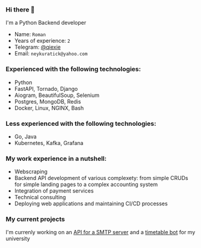### Hi there 👋

I'm a Python Backend developer

- Name: `Roman`
- Years of experience: `2`
- Telegram: [@qiexie](https://t.me/iqiexie)
- Email: `neykuratick@yahoo.com`

### Experienced with the following technologies:

- Python
- FastAPI, Tornado, Django
- Aiogram, BeautifulSoup, Selenium
- Postgres, MongoDB, Redis
- Docker, Linux, NGINX, Bash

### Less experienced with the following technologies:

- Go, Java
- Kubernetes, Kafka, Grafana

### My work experience in a nutshell:

- Webscraping
- Backend API development of various complexety: from simple CRUDs for simple landing pages to a complex accounting system
- Integration of payment services
- Technical consulting
- Deploying web applications and maintaining CI/CD processes

### My current projects

I'm currenly working on an [API for a SMTP server](https://github.com/Neykuratick/mail_server) and a [timetable bot](https://github.com/Neykuratick/timetablevkbot) for my university
